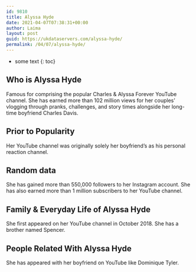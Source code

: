 ```yaml
---
id: 9810
title: Alyssa Hyde
date: 2021-04-07T07:38:31+00:00
author: Laima
layout: post
guid: https://ukdataservers.com/alyssa-hyde/
permalink: /04/07/alyssa-hyde/
---
```


* some text
{: toc}


## Who is Alyssa Hyde
                  
                  
                  
Famous for comprising the popular Charles & Alyssa Forever YouTube channel. She has earned more than 102 million views for her couples&#8217; vlogging through pranks, challenges, and story times alongside her long-time boyfriend Charles Davis.
                  
              
            
              
            
                
                
                
## Prior to Popularity
                  
                  
                  
Her YouTube channel was originally solely her boyfriend&#8217;s as his personal reaction channel. 
                  
              
            
              
            
                
                
                
## Random data
                  
                  
                  
She has gained more than 550,000 followers to her Instagram account. She has also earned more than 1 million subscribers to her YouTube channel. 
                  
              
            
              
            
                
                
                
## Family & Everyday Life of Alyssa Hyde
                  
                  
                  
She first appeared on her YouTube channel in October 2018. She has a brother named Spencer. 
                  
              
            
              
            
                
                
                
## People Related With Alyssa Hyde
                  
                  
                  
She has appeared with her boyfriend on YouTube like Dominique Tyler. 
                  
              
            
              
            
                
              
            
              
              
            
            
              
            
          
          
          